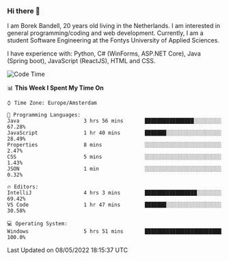 ### Hi there 👋

I am Borek Bandell, 20 years old living in the Netherlands. I am interested in general programming/coding and web development. Currently, I am a student Software Engineering at the Fontys University of Applied Sciences.

I have experience with: Python, C# (WinForms, ASP.NET Core), Java (Spring boot), JavaScript (ReactJS), HTML and CSS.

<!--START_SECTION:waka-->
![Code Time](http://img.shields.io/badge/Code%20Time-114%20hrs%2020%20mins-blue)

📊 **This Week I Spent My Time On** 

```text
⌚︎ Time Zone: Europe/Amsterdam

💬 Programming Languages: 
Java                     3 hrs 56 mins       ████████████████░░░░░░░░░   67.28% 
JavaScript               1 hr 40 mins        ███████░░░░░░░░░░░░░░░░░░   28.49% 
Properties               8 mins              ░░░░░░░░░░░░░░░░░░░░░░░░░   2.47% 
CSS                      5 mins              ░░░░░░░░░░░░░░░░░░░░░░░░░   1.43% 
JSON                     1 min               ░░░░░░░░░░░░░░░░░░░░░░░░░   0.32%

🔥 Editors: 
IntelliJ                 4 hrs 3 mins        █████████████████░░░░░░░░   69.42% 
VS Code                  1 hr 47 mins        ███████░░░░░░░░░░░░░░░░░░   30.58%

💻 Operating System: 
Windows                  5 hrs 51 mins       █████████████████████████   100.0%

```


 Last Updated on 08/05/2022 18:15:37 UTC
<!--END_SECTION:waka-->

<!--**tcBorek2002/tcBorek2002** is a ✨ _special_ ✨ repository because its `README.md` (this file) appears on your GitHub profile.

Here are some ideas to get you started:

- 🔭 I’m currently working on ...
- 🌱 I’m currently learning ...
- 👯 I’m looking to collaborate on ...
- 🤔 I’m looking for help with ...
- 💬 Ask me about ...
- 📫 How to reach me: ...
- 😄 Pronouns: ...
- ⚡ Fun fact: ...
-->
